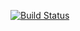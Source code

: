 [![Build Status](https://travis-ci.org/dmitriyakkerman/dom-util.svg?branch=master)](https://travis-ci.org/dmitriyakkerman/dom-util)
